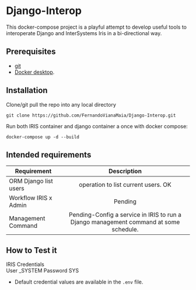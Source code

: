 # Django-Interop
This docker-compose project is a playful attempt to develop useful tools to interoperate Django and InterSystems Iris in a bi-directional way.

## Prerequisites
- [git](https://git-scm.com/book/en/v2/Getting-Started-Installing-Git)
- [Docker desktop](https://www.docker.com/products/docker-desktop).

## Installation 
Clone/git pull the repo into any local directory
```
git clone https://github.com/FernandoVianaMaia/Django-Interop.git
```
Run both IRIS container and django container a once with docker compose: 
```
docker-compose up -d --build
```
## Intended requirements

|Requirement            |  Description                                |
|-----------------------|:-------------------------------------------:|
|ORM Django list users  | operation to list current users. OK         |
|Workflow IRIS x Admin  | Pending                                     |
|Management Command     | Pending-Config a service in IRIS to run a Django management command at some schedule. |Pending

## How to Test it
IRIS Credentials   
User     _SYSTEM
Password SYS  
 * Default credential values are available in the `.env` file.

